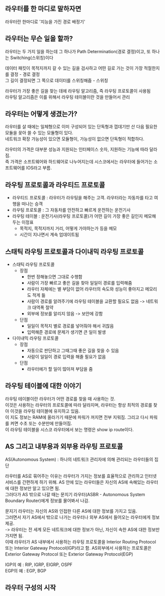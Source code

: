 라우터를 한 마디로 말하자면
------------------
라우터란 한마디로 '지능을 가진 경로 배정기'

라우터는 무슨 일을 할까?
------------
라우터는 두 가지 일을 하는데 그 하나가 Path Determination(경로 결정)이고, 또 하나는 Switching(스위칭)이다  
  
데이터 패킷이 목적지까지 갈 수 있는 길을 검사하고 어떤 길로 가는 것이 가장 적절한지를 결정 - 경로 결정  
그 길이 결정되면 그 쪽으로 데이터를 스위칭해줌 - 스위칭  
  
라우터가 가장 좋은 길을 찾는 데에 라우팅 알고리즘, 즉 라우팅 프로토콜이 사용됨  
라우팅 알고리즘은 이를 위해서 라우팅 테이블이란 것을 만들어서 관리

라우터는 어떻게 생겼는가?
----------
라우터를 살 때에는 일체형으로 이미 구성되어 있는 단독형과 껍데기만 산 다음 필요한 모듈을 꽂아 쓸 수 있는 모듈형이 있다.  
네트워크 확장 가능성이 있으면 모듈형이, 가능성이 없으면 단독형이 적합하다.  
  
라우터의 가격은 대부분 성능과 지원되는 인터페이스 숫자, 지원하는 기능에 따라 달라짐.  
즉 가격은 소프트웨어와 하드웨어로 나누어지는데 시스코에서는 라우터에 들어가는 소프트웨어를 IOS라고 부름.

라우팅 프로토콜과 라우티드 프로토콜
-------------------
- 라우티드 프로토콜 : 라우터가 라우팅을 해주는 고객. 라우터라는 자동차를 타고 여행을 떠나는 승객
- 라우팅 프로토콜 : 그 자동차를 안전하고 빠르게 운전하는 운전기사
- 라우팅 테이블 : 운전기사(라우팅 프로토콜)가 어떤 길이 가장 좋은 길인지 메모해 두는 이정표
  - 목적지, 목적지까지 거리, 어떻게 가야하는가 등을 메모
  - 시간이 지나면서 계속 업데이트됨
  
스태틱 라우팅 프로토콜과 다이내믹 라우팅 프로토콜
---------------
- 스태틱 라우팅 프로토콜
  - 장점
    - 한번 정해놓으면 그대로 수행함
    - 사람이 가장 빠르고 좋은 길을 찾아 일일이 경로를 입력해줌
    - 라우터 자체에는 별 부담이 없어 라우터의 속도와 성능이 좋아지고 메모리도 적게 듦
    - 사람이 경로를 알려주기에 라우팅 테이블을 교환할 필요도 없음 -> 네트워크 대역폭 절약
    - 외부에 정보를 알리지 않음 -> 보안에 강함
  - 단점
    - 일일이 목적지 별로 경로를 넣어줘야 해서 귀찮음
    - 입력해준 경로에 문제가 생기면 큰 일이 발생
- 다이내믹 라우팅 프로토콜
  - 장점
    - 자동으로 판단하고 그때그때 좋은 길을 찾을 수 있음
    - 사람이 일일이 경로 입력을 해줄 필요가 없음
  - 단점
    - 라우터에가 할 일이 많아져 부담을 줌
    
라우팅 테이블에 대한 이야기
-----------------
라우팅 테이블이란 라우터가 어떤 경로를 찾을 때 사용하는 것.  
이것은 사용하는 라우터의 프로토콜에 따라 달라지며, 라우터는 항상 최적의 경로를 찾아 이것을 라우팅 테이블에 유지하고 있음.  
이 지도 정보는 RAM에 올라가기 때문에 파워가 꺼지면 전부 지워짐. 그리고 다시 파워를 켜면 수초 또는 수분만에 만들어짐.  
이 라우팅 테이블을 시스코 라우터에서 보는 명령은 show ip route이다.

AS 그리고 내부용과 외부용 라우팅 프로토콜
-----------------
AS(Autonomous System) : 하나의 네트워크 관리자에 의해 관리되는 라우터들의 집단  
  
라우터를 AS로 묶어주는 이유는 라우터가 가지는 정보를 효율적으로 관리하고 인터넷 서비스를 간편하게 하기 위해.
AS 안에 있는 라우터들은 자신의 AS에 속해있는 라우터에 대한 정보만 알고 있으면 됨.  
그러다가 AS 밖으로 나갈 때는 문지기 라우터(ASBR - Autonomous System Boundary Router)에게 정보를 물어봐서 나감.  
  
문지기 라우터는 자신의 AS와 인접한 다른 AS에 대한 정보를 가지고 있음.  
그러면서 자기 AS에서 밖으로 나가는 라우터나 외부 AS에서 들어오는 라우터에게 정보 제공.  
-> 라우터는 전 세계 모든 네트워크에 대한 정보가 아닌, 자신이 속한 AS에 대한 정보만 가지면 됨.  
이때 라우터가 AS 내부에서 사용하는 라우팅 프로토콜을 Interior Routing Protocol 또는 Interior Gateway Protocol(IGP)라고 함.
AS외부에서 사용하는 프로토콜은 Exterior Gateway Protocol 또는 Exterior Gateway Protocol(EGP)  
  
IGP의 예 : RIP, IGRP, EIGRP, OSPF  
EGP의 예 : EGP, BGP

라우터 구성의 시작
--------------





  
